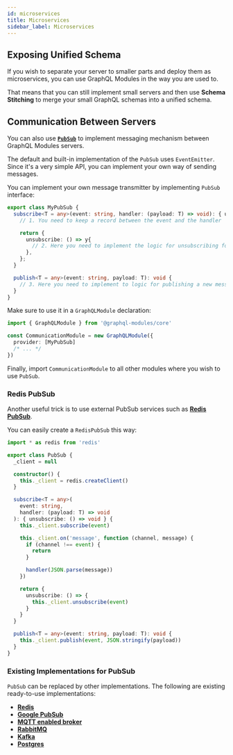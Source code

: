 ```yaml
---
id: microservices
title: Microservices
sidebar_label: Microservices
---
```


## Exposing Unified Schema

If you wish to separate your server to smaller parts and deploy them as microservices, you can use GraphQL Modules in the way you are used to.

That means that you can still implement small servers and then use **Schema Stitching** to merge your small GraphQL schemas into a unified schema.

## Communication Between Servers

You can also use **[`PubSub`](https://www.apollographql.com/docs/apollo-server/features/subscriptions.html#PubSub-Implementations)** to implement messaging mechanism between GraphQL Modules servers.

The default and built-in implementation of the `PubSub` uses `EventEmitter`.
Since it's a very simple API, you can implement your own way of sending messages.

You can implement your own message transmitter by implementing `PubSub` interface:

```typescript
export class MyPubSub {
  subscribe<T = any>(event: string, handler: (payload: T) => void): { unsubscribe: () => void } {
    // 1. You need to keep a record between the event and the handler

    return {
      unsubscribe: () => y{
        // 2. Here you need to implement the logic for unsubscribing for the event
      },
    };
  }

  publish<T = any>(event: string, payload: T): void {
    // 3. Here you need to implement to logic for publishing a new message
  }
}
```

Make sure to use it in a `GraphQLModule` declaration:

```typescript
import { GraphQLModule } from '@graphql-modules/core'

const CommunicationModule = new GraphQLModule({
  provider: [MyPubSub]
  /* ... */
})
```

Finally, import `CommunicationModule` to all other modules where you wish to use `PubSub`.

### Redis PubSub

Another useful trick is to use external PubSub services such as **[Redis PubSub](https://redis.io/topics/pubsub)**.

You can easily create a `RedisPubSub` this way:

```typescript
import * as redis from 'redis'

export class PubSub {
  _client = null

  constructor() {
    this._client = redis.createClient()
  }

  subscribe<T = any>(
    event: string,
    handler: (payload: T) => void
  ): { unsubscribe: () => void } {
    this._client.subscribe(event)

    this._client.on('message', function (channel, message) {
      if (channel !== event) {
        return
      }

      handler(JSON.parse(message))
    })

    return {
      unsubscribe: () => {
        this._client.unsubscribe(event)
      }
    }
  }

  publish<T = any>(event: string, payload: T): void {
    this._client.publish(event, JSON.stringify(payload))
  }
}
```

### Existing Implementations for PubSub

`PubSub` can be replaced by other implementations.
The following are existing ready-to-use implementations:

- **[Redis](https://github.com/davidyaha/graphql-redis-subscriptions)**
- **[Google PubSub](https://github.com/axelspringer/graphql-google-pubsub)**
- **[MQTT enabled broker](https://github.com/davidyaha/graphql-mqtt-subscriptions)**
- **[RabbitMQ](https://github.com/cdmbase/graphql-rabbitmq-subscriptions)**
- **[Kafka](https://github.com/ancashoria/graphql-kafka-subscriptions)**
- **[Postgres](https://github.com/GraphQLCollege/graphql-postgres-subscriptions)**
